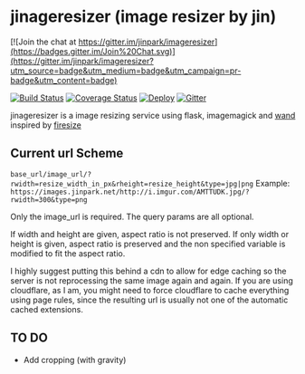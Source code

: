 # jinageresizer (image resizer by jin)

[![Join the chat at https://gitter.im/jinpark/imageresizer](https://badges.gitter.im/Join%20Chat.svg)](https://gitter.im/jinpark/imageresizer?utm_source=badge&utm_medium=badge&utm_campaign=pr-badge&utm_content=badge)

[![Build Status](https://travis-ci.org/jinpark/imageresizer.svg?branch=master)](https://travis-ci.org/jinpark/imageresizer)
[![Coverage Status](https://coveralls.io/repos/jinpark/imageresizer/badge.svg?branch=master)](https://coveralls.io/r/jinpark/imageresizer?branch=master)
[![Deploy](https://www.herokucdn.com/deploy/button.png)](https://heroku.com/deploy)
[![Gitter](https://badges.gitter.im/Join%20Chat.svg)](https://gitter.im/jinpark/imageresizer?utm_source=badge&utm_medium=badge&utm_campaign=pr-badge)


jinageresizer is a image resizing service using flask, imagemagick and [wand](http://docs.wand-py.org/en/0.4.0/) inspired by [firesize](http://firesize.com)


Current url Scheme
------------------
`base_url/image_url/?rwidth=resize_width_in_px&rheight=resize_height&type=jpg|png`
Example:
`https://images.jinpark.net/http://i.imgur.com/AMTTUDK.jpg/?rwidth=300&type=png`

Only the image_url is required. The query params are all optional.

If width and height are given, aspect ratio is not preserved. If only width or height is given, aspect ratio is preserved and the non specified variable is modified to fit the aspect ratio.

I highly suggest putting this behind a cdn to allow for edge caching so the server is not reprocessing the same image again and again. If you are using cloudflare, as I am, you might need to force cloudflare to cache everything using page rules, since the resulting url is usually not one of the automatic cached extensions.

TO DO
-----

  * Add cropping (with gravity)
